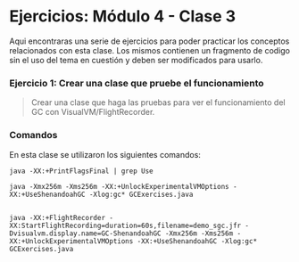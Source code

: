 # Ejercicios: Módulo 4 - Clase 3

Aqui encontraras una serie de ejercicios para poder practicar los conceptos relacionados con esta clase. Los mismos contienen un fragmento de codigo sin el uso del tema en cuestión y deben ser modificados para usarlo.

###  **Ejercicio 1: Crear una clase que pruebe el funcionamiento**

> Crear una clase que haga las pruebas para ver el funcionamiento del GC con VisualVM/FlightRecorder.

### Comandos

En esta clase se utilizaron los siguientes comandos:

```
java -XX:+PrintFlagsFinal | grep Use

java -Xmx256m -Xms256m -XX:+UnlockExperimentalVMOptions -XX:+UseShenandoahGC -Xlog:gc* GCExercises.java


java -XX:+FlightRecorder -XX:StartFlightRecording=duration=60s,filename=demo_sgc.jfr -Dvisualvm.display.name=GC-ShenandoahGC -Xmx256m -Xms256m -XX:+UnlockExperimentalVMOptions -XX:+UseShenandoahGC -Xlog:gc* GCExercises.java
```
